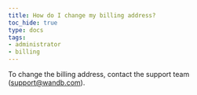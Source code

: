 ```yaml
---
title: How do I change my billing address?
toc_hide: true
type: docs
tags:
- administrator
- billing
---
```

To change the billing address, contact the support team (support@wandb.com).